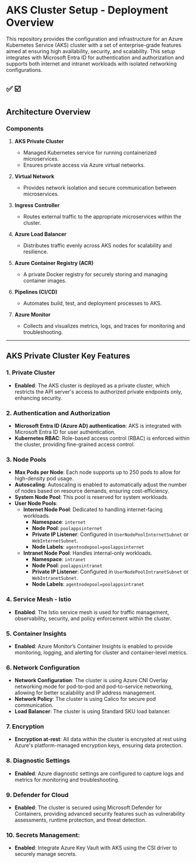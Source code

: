 # AKS Cluster Setup - Deployment Overview

This repository provides the configuration and infrastructure for an Azure Kubernetes Service (AKS) cluster with a set of enterprise-grade features aimed at ensuring high availability, security, and scalability. This setup integrates with Microsoft Entra ID for authentication and authorization and supports both internet and intranet workloads with isolated networking configurations.

✅
☑️
---

## **Architecture Overview**

### **Components**
1. **AKS Private Cluster**
   - Managed Kubernetes service for running containerized microservices.
   - Ensures private access via Azure virtual networks.

2. **Virtual Network**
   - Provides network isolation and secure communication between microservices.

3. **Ingress Controller**
   - Routes external traffic to the appropriate microservices within the cluster.

4. **Azure Load Balancer**
   - Distributes traffic evenly across AKS nodes for scalability and resilience.

5. **Azure Container Registry (ACR)**
   - A private Docker registry for securely storing and managing container images.

6. **Pipelines (CI/CD)**
   - Automates build, test, and deployment processes to AKS.

7. **Azure Monitor**
   - Collects and visualizes metrics, logs, and traces for monitoring and troubleshooting.

---

## AKS Private Cluster Key Features

### 1. **Private Cluster**
   - **Enabled**: The AKS cluster is deployed as a private cluster, which restricts the API server's access to authorized private endpoints only, enhancing security.

### 2. **Authentication and Authorization**
   - **Microsoft Entra ID (Azure AD) authentication**: AKS is integrated with Microsoft Entra ID for user authentication.
   - **Kubernetes RBAC**: Role-based access control (RBAC) is enforced within the cluster, providing fine-grained access control.

### 3. **Node Pools**
   - **Max Pods per Node**: Each node supports up to 250 pods to allow for high-density pod usage.
   - **Autoscaling**: Autoscaling is enabled to automatically adjust the number of nodes based on resource demands, ensuring cost-efficiency.
   - **System Node Pool**: This pool is reserved for system workloads.
   - **User Node Pools**:
     - **Internet Node Pool**: Dedicated to handling internet-facing workloads.
       - **Namespace**: `internet`
       - **Node Pool**: `poolappsinternet`
       - **Private IP Listener**: Configured in `UserNodePoolInternetSubnet` or `WebInternetSubnet`.
       - **Node Labels**: `agentnodepool=poolappsinternet`
     - **Intranet Node Pool**: Handles internal-only workloads.
       - **Namespace**: `intranet`
       - **Node Pool**: `poolappsintranet`
       - **Private IP Listener**: Configured in `UserNodePoolIntranetSubnet` or `WebIntranetSubnet`.
       - **Node Labels**: `agentnodepool=poolappsintranet`

### 4. **Service Mesh - Istio**
   - **Enabled**: The Istio service mesh is used for traffic management, observability, security, and policy enforcement within the cluster.

### 5. **Container Insights**
   - **Enabled**: Azure Monitor’s Container Insights is enabled to provide monitoring, logging, and alerting for cluster and container-level metrics.

### 6. **Network Configuration**
   - **Network Configuration**: The cluster is using Azure CNI Overlay networking mode for pod-to-pod and pod-to-service networking, allowing for better scalability and IP address management.
   - **Network Policy**: The cluster is using Calico for secure pod communication.  
   - **Load Balancer**: The cluster is using Standard SKU load balancer.  

### 7. **Encryption**
   - **Encryption at-rest**: All data within the cluster is encrypted at rest using Azure's platform-managed encryption keys, ensuring data protection.

### 8. **Diagnostic Settings**
   - **Enabled**: Azure diagnostic settings are configured to capture logs and metrics for monitoring and troubleshooting.

### 9. **Defender for Cloud**
   - **Enabled**: The cluster is secured using Microsoft Defender for Containers, providing advanced security features such as vulnerability assessments, runtime protection, and threat detection.

### 10. **Secrets Management**:  
   - **Enabled**: Integrate Azure Key Vault with AKS using the CSI driver to securely manage secrets.
